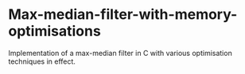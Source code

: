 # Max-median-filter-with-memory-optimisations
Implementation of a max-median filter in C with various optimisation techniques in effect.
